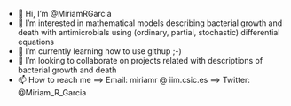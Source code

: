 - 👋 Hi, I’m @MiriamRGarcia
- 👀 I’m interested in mathematical models describing bacterial growth and death with antimicrobials using (ordinary, partial, stochastic) differential equations
- 🌱 I’m currently learning how to use githup ;-)
- 💞️ I’m looking to collaborate on projects related with descriptions of bacterial growth and death
- 📫 How to reach me ==> Email: miriamr @ iim.csic.es ==> Twitter: @Miriam_R_Garcia

<!---
MiriamRGarcia/MiriamRGarcia is a ✨ special ✨ repository because its `README.md` (this file) appears on your GitHub profile.
You can click the Preview link to take a look at your changes.
--->
